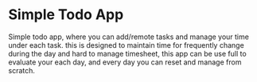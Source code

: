 # Simple Todo App
Simple todo app, where you can add/remote tasks and manage your time under each task.
this is designed to maintain time for frequently change during the day and hard to manage timesheet, this app can be use full to evaluate your each day, and every day you can reset and manage from scratch.
